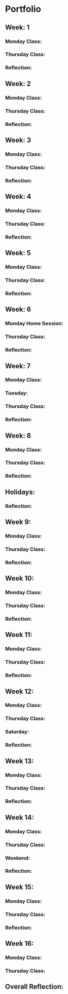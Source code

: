 # Portfolio



## Week: 1
### Monday Class:


### Thursday Class:


### Reflection:

## Week: 2
### Monday Class:

### Thursday Class:


### Reflection:


## Week: 3
### Monday Class:


### Thursday Class:


### Reflection:


## Week: 4
### Monday Class:


### Thursday Class:


### Reflection:


## Week: 5
### Monday Class:


### Thursday Class:


### Reflection:


## Week: 6
### Monday Home Session:


### Thursday Class:

### Reflection:


## Week: 7
### Monday Class:


### Tuesday:

### Thursday Class:


### Reflection:


## Week: 8
### Monday Class:


### Thursday Class:


### Reflection:


## Holidays:


### Reflection:


## Week 9:
### Monday Class:


### Thursday Class:


### Reflection:


## Week 10:
### Monday Class:


### Thursday Class:


### Reflection:


## Week 11:
### Monday Class:


### Thursday Class:


### Reflection:

## Week 12:
### Monday Class:

### Thursday Class:


### Saturday:


### Reflection:


## Week 13:
### Monday Class:


### Thursday Class:

### Reflection:


## Week 14:
### Monday Class:

### Thursday Class:

### Weekend:


### Reflection:


## Week 15:
### Monday Class:


### Thursday Class:


### Reflection:


## Week 16:
### Monday Class:

### Thursday Class:


## Overall Reflection:
